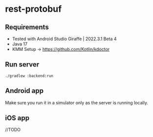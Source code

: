 # rest-protobuf

## Requirements 
- Tested with Android Studio Giraffe | 2022.3.1 Beta 4
- Java 17
- KMM Setup -> https://github.com/Kotlin/kdoctor

## Run server

```./gradlew :backend:run```

## Android app

Make sure you run it in a simulator only as the server is running locally.

## iOS app 

//TODO
